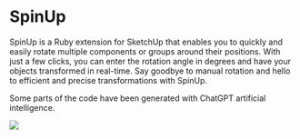 # SpinUp
SpinUp is a Ruby extension for SketchUp that enables you to quickly and easily rotate multiple components or groups around their positions. With just a few clicks, you can enter the rotation angle in degrees and have your objects transformed in real-time. Say goodbye to manual rotation and hello to efficient and precise transformations with SpinUp.

Some parts of the code have been generated with ChatGPT artificial intelligence.

![](https://lh3.googleusercontent.com/eLlk9gDbFy69UA8aLrUZRXKR3YqlL_ZMkpZOQkhog8ef48MSAeg0IDh34bUAInGChOq1db9eiCnxCwGB9aL3o_8tLRnampiRh7rHcmKIG0JxAUUcGix7JsTfJv0UBWwcerkT-TDogrzsWY2UAz4HxgrqbdwHykAyh98kkl7jYu4YRRFlw26w0uSIQXtk2P9lM-Nv1M8CiLskjly9brhvH2LgVJbiWLztME6lBStJaMpYk4fiWiftiAPNREByIyOeUcRZAJzp9uBTNvZnks19vvTjHF217dPYOigoWpAKdimNad8gu2AZELpwfmbKhlqiA1GHktW_EtvtLrm3ILy-QUuvQyYBE4IkPWyntJNIV-21ibcEY5WNWBLG-mYpbL6r3UsJVvNqYZ2wAnQkYPsul2dq3FoVwdmOG2u5wSpnT7D3T5KWDrMBHoh4EnoiTMHa5O8zJUfSi46FYCggNSyvhVW314-gFFqfq7Ugw93Qzthl7J-UaFXNZk7iQ32_xohS9GehVBixbDHgCijX2J0EE7wOuZ1wWOz98Yr2oKH0FTQUSujnU_kj3rpWXPx2lfowTzjffAlW4jb4MgLP0w5NDmnqyt3qv4OP6r6GviwRQnGT_uhKGK98cwyhB7jULw4WLgleSsPev5kMQZq2CAwTToNzmwPDPc7C6jFbC9NI07al_BMUmEEgXZ3wP0qzE5c9GwNJ3tisAy6fqSHWnPh6oZiKJ9ourNPYYavMiCOIL_expqyrM7-Ijf_L8VOBgdf2yPd8Ihm5qtqSozEIjFx41QLyyW5cwO1MfCGh-lciL6xLi4tlYX0hexhpBBe9USPjG97iuN3MbmUuOyDLs0IIIAiAUn7r-TPstAmHq7LMOfqGxKrykMaD1X__uL8ID07kt9P-_AjJjUBMFztRK4wCVFK1lSLF6dIlwM5zN5MpMwQbvEtwckaqBxA9foIeTR8VeP4YtZpYaoXf4im_lxG3=w1600-h900-no?authuser=1)
